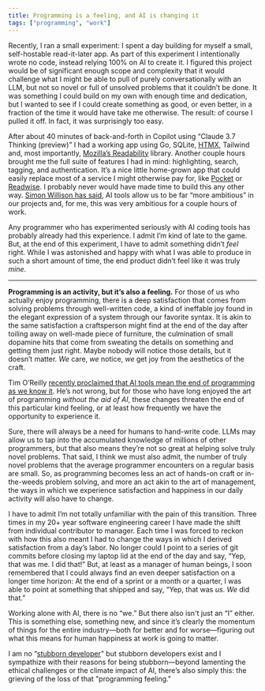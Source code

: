 ```yaml
---
title: Programming is a feeling, and AI is changing it 
tags: ["programming", "work"]
---
```


Recently, I ran a small experiment: I spent a day building for myself a small, self-hostable read-it-later app. As part of this experiment I intentionally wrote no code, instead relying 100% on AI to create it. I figured this project would be of significant enough scope and complexity that it would challenge what I might be able to pull of purely conversationally with an LLM, but not so novel or full of unsolved problems that it couldn’t be done. It was something I could build on my own with enough time and dedication, but I wanted to see if I could create something as good, or even better, in a fraction of the time it would have take me otherwise. The result: of course I pulled it off. In fact, it was surprisingly too easy.

After about 40 minutes of back-and-forth in Copilot using “Claude 3.7 Thinking (preview)” I had a working app using Go, SQLite, [HTMX](https://htmx.org), Tailwind and, most importantly, [Mozilla’s Readability](https://github.com/mozilla/readability) library. Another couple hours brought me the full suite of features I had in mind: highlighting, search, tagging, and authentication. It’s a nice little home-grown app that could easily replace most of a service I might otherwise pay for, like [Pocket](https://getpocket.com/home) or [Readwise](https://readwise.io/read). I probably never would have made time to build this any other way. [Simon Willison has said](https://simonwillison.net/2023/Mar/27/ai-enhanced-development/), AI tools allow us to be far “more ambitious” in our projects and, for me, this was very ambitious for a couple hours of work.

Any programmer who has experimented seriously with AI coding tools has probably already had this experience. I admit I’m kind of late to the game. But, at the end of this experiment, I have to admit something didn’t *feel* right. While I was astonished and happy with what I was able to produce in such a short amount of time, the end product didn’t feel like it was truly *mine*.

---

**Programming is an activity, but it’s also a feeling.** For those of us who actually enjoy programming, there is a deep satisfaction that comes from solving problems through well-written code, a kind of ineffable joy found in the elegant expression of a system through our favorite syntax. It is akin to the same satisfaction a craftsperson might find at the end of the day after toiling away on well-made piece of furniture, the culmination of small dopamine hits that come from sweating the details on something and getting them just right. Maybe nobody will notice those details, but it doesn’t matter. *We* care, *we* notice, *we* get joy from the aesthetics of the craft.

Tim O’Reilly [recently proclaimed that AI tools mean the end of programming as we know it](https://www.oreilly.com/radar/the-end-of-programming-as-we-know-it/). He’s not wrong, but for those who have long enjoyed the art of programming *without the aid of AI*, these changes threaten the end of this particular kind feeling, or at least how frequently we have the opportunity to experience it. 

Sure, there will always be a need for humans to hand-write code. LLMs may allow us to tap into the accumulated knowledge of millions of other programmers, but that also means they’re not so great at helping solve truly novel problems. That said, I think we must also admit, the number of truly novel problems that the average programmer encounters on a regular basis are small. So, as programming becomes less an act of hands-on craft or in-the-weeds problem solving, and more an act akin to the art of management, the ways in which we experience satisfaction and happiness in our daily activity will also have to change.

I have to admit I’m not totally unfamiliar with the pain of this transition. Three times in my 20+ year software engineering career I have made the shift from individual contributor to manager. Each time I was forced to reckon with how this also meant I had to change the ways in which I derived satisfaction from a day’s labor. No longer could I point to a series of git commits before closing my laptop lid at the end of the day and say, “Yep, that was me. I did that!” But, at least as a manager of human beings, I soon remembered that I could always find an even deeper satisfaction on a longer time horizon: At the end of a sprint or a month or a quarter, I was able to point at something that shipped and say, “Yep, that was *us*. *We* did that.”

Working alone with AI, there is no “we.” But there also isn't just an “I” either. This is something else, something new, and since it’s clearly the momentum of things for the entire industry—both for better and for worse—figuring out what this means for human happiness at work is going to matter.

I am no “[stubborn developer](https://sourcegraph.com/blog/the-death-of-the-stubborn-developer)” but stubborn developers exist and I sympathize with their reasons for being stubborn—beyond lamenting the ethical challenges or the climate impact of AI, there’s also simply this: the grieving of the loss of that "programming feeling."
